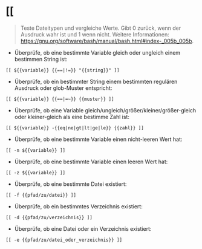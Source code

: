 # [[

> Teste Dateitypen und vergleiche Werte.
> Gibt 0 zurück, wenn der Ausdruck wahr ist und 1 wenn nicht.
> Weitere Informationen: <https://gnu.org/software/bash/manual/bash.html#index-_005b_005b>.

- Überprüfe, ob eine bestimmte Variable gleich oder ungleich einem bestimmen String ist:

`[[ ${{variable}} {{==|!=}} "{{string}}" ]]`

- Überprüfe, ob ein bestimmter String einem bestimmten regulären Ausdruck oder glob-Muster entspricht:

`[[ ${{variable}} {{==|=~}} {{muster}} ]]`

- Überprüfe, ob eine Variable gleich/ungleich/größer/kleiner/größer-gleich oder kleiner-gleich als eine bestimme Zahl ist:

`[[ ${{variable}} -{{eq|ne|gt|lt|ge|le}} {{zahl}} ]]`

- Überprüfe, ob eine bestimmte Variable einen nicht-leeren Wert hat:

`[[ -n ${{variable}} ]]`

- Überprüfe, ob eine bestimmte Variable einen leeren Wert hat:

`[[ -z ${{variable}} ]]`

- Überprüfe, ob eine bestimmte Datei existiert:

`[[ -f {{pfad/zu/datei}} ]]`

- Überprüfe, ob ein bestimmtes Verzeichnis existiert:

`[[ -d {{pfad/zu/verzeichnis}} ]]`

- Überprüfe, ob eine Datei oder ein Verzeichnis existiert:

`[[ -e {{pfad/zu/datei_oder_verzeichnis}} ]]`

